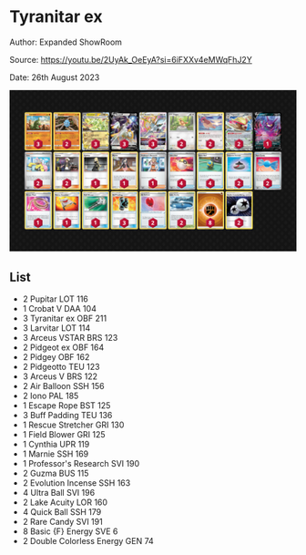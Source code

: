 # Tyranitar ex

Author: Expanded ShowRoom

Source: <https://youtu.be/2UyAk_OeEyA?si=6iFXXv4eMWqFhJ2Y>

Date: 26th August 2023

![decklist](../../images/OBF/Tyranitar%20ex/1-%20Tyranitar%20ex.png)

## List

* 2 Pupitar LOT 116
* 1 Crobat V DAA 104
* 3 Tyranitar ex OBF 211
* 3 Larvitar LOT 114
* 3 Arceus VSTAR BRS 123
* 2 Pidgeot ex OBF 164
* 2 Pidgey OBF 162
* 2 Pidgeotto TEU 123
* 3 Arceus V BRS 122
* 2 Air Balloon SSH 156
* 2 Iono PAL 185
* 1 Escape Rope BST 125
* 3 Buff Padding TEU 136
* 1 Rescue Stretcher GRI 130
* 1 Field Blower GRI 125
* 1 Cynthia UPR 119
* 1 Marnie SSH 169
* 1 Professor's Research SVI 190
* 2 Guzma BUS 115
* 2 Evolution Incense SSH 163
* 4 Ultra Ball SVI 196
* 2 Lake Acuity LOR 160
* 4 Quick Ball SSH 179
* 2 Rare Candy SVI 191
* 8 Basic {F} Energy SVE 6
* 2 Double Colorless Energy GEN 74
